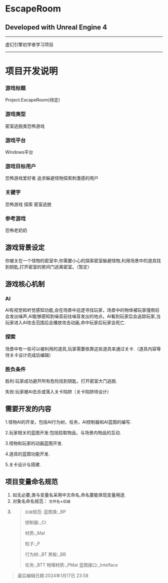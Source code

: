 ﻿# EscapeRoom  
## Developed with Unreal Engine 4   


---

虚幻引擎初学者学习项目

---

# 项目开发说明

### 游戏标题

Project.EscapeRoom(待定)

### 游戏类型

密室逃脱类恐怖游戏

### 游戏平台

Windows平台

### 游戏目标用户

恐怖游戏爱好者
追求躲避怪物探索刺激感的用户

### 关键字

恐怖游戏
探索 密室逃脱

### 参考游戏

恐怖老奶奶

## 游戏背景设定

你被关在一个怪物的密室中,你需要小心的探索密室躲避怪物,利用场景中的道具找到钥匙,打开密室的房间门逃离密室。（暂定）

## 游戏核心机制

### AI

AI有视觉和听觉感知功能,会在场景中巡逻寻找玩家，场景中的物体被玩家撞倒后会发出噪声,AI能够感知到噪音前往噪音发出的地点。AI看到玩家后会追踪玩家,当玩家进入AI攻击范围后会播放攻击动画,命中玩家后玩家会死亡.

### 探索

场景中有一些可以被利用的道具,玩家需要依靠这些道具来通过关卡.（道具内容等待关卡设计完成后编辑）

### 胜负条件

胜利:玩家成功避开所有危险找到钥匙，打开密室大门逃脱.

失败:玩家被AI击杀或落入关卡陷阱（关卡陷阱待设计）

## 需要开发的内容

1.怪物AI的开发，包括AI行为树，任务，AI控制器和AI蓝图的编写.

2.玩家相关的蓝图开发:包括拾取物品，与场景内物品的互动.

3.怪物和玩家的动画蓝图开发.

4.道具的蓝图功能开发.

5.关卡设计与搭建.

## 项目变量命名规范

1. 如无必要,类与变量名采用中文命名,命名要能体现变量用途.
2. 对象名命名规范： `文件名`+`后缀`
3. >`后缀`规范:
   >蓝图类:_BP
   >
   >控制器:_Ct
   >
   >材质:_Mat
   >
   >粒子:_P
   >
   >行为树:_BT
   >黑板:_BB
   >
   >任务:_BTT
   >物理材质:_PMat
   >蓝图接口:_Intelface

> 最后编辑日期:2024年1月17日 23:58
